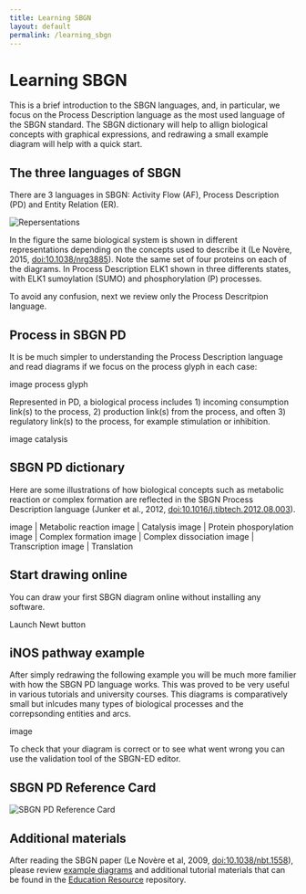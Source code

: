 ```yaml
---
title: Learning SBGN
layout: default
permalink: /learning_sbgn
---
```


# Learning SBGN

<p>This is a brief introduction to the SBGN languages, and, in particular, we focus on the Process Description language as the most used language of the SBGN standard. The SBGN dictionary will help to allign biological concepts with graphical expressions, and redrawing a small example diagram will help with a quick start.</p>
  
## The three languages of SBGN

<p>There are 3 languages in SBGN: Activity Flow (AF), Process Description (PD) and Entity Relation (ER).</p>

![Repersentations](/sbgn/images/learning/lenovere_representations.png)

<p>In the figure the same biological system is shown in different representations depending on the concepts used to describe it (Le Novère, 2015, <a href="https://dx.doi.org/10.1038/nrg3885">doi:10.1038/nrg3885</a>). Note the same set of four proteins on each of the diagrams. In Process Description ELK1 shown in three differents states, with ELK1 sumoylation (SUMO) and phosphorylation (P) processes.</p>

<p>To avoid any confusion, next we review only the Process Descritpion language.</p>

## Process in SBGN PD

<p>It is be much simpler to understanding the Process Description language and read diagrams if we focus on the process glyph in each case:</p>
  
image process glyph

<p>Represented in PD, a biological process includes 1) incoming consumption link(s) to the process, 2) production link(s) from the process, and often 3) regulatory link(s) to the process, for example stimulation or inhibition.</p>

image catalysis

## SBGN PD dictionary

<p>Here are some illustrations of how biological concepts such as metabolic reaction or complex formation are reflected in the SBGN Process Description language (Junker et al., 2012, <a href="https://dx.doi.org/10.1016/j.tibtech.2012.08.003">doi:10.1016/j.tibtech.2012.08.003</a>).</p>

image | Metabolic reaction
image | Catalysis
image | Protein phosporylation
image | Complex formation
image | Complex dissociation
image | Transcription
image | Translation

## Start drawing online

<p>You can draw your first SBGN diagram online without installing any software.</p>

Launch Newt button

## iNOS pathway example

<p>After simply redrawing the following example you will be much more familier with how the SBGN PD language works. This was proved to be very useful in various tutorials and university courses. This diagrams is comparatively small but inlcudes many types of biological processes and the correpsonding entities and arcs.</p>

image

<p>To check that your diagram is correct or to see what went wrong you can use the validation tool of the SBGN-ED editor.</p>

## SBGN PD Reference Card

![SBGN PD Reference Card](/sbgn/images/learning/PD_L1V1.3.png)

## Additional materials

After reading the SBGN paper (Le Novère et al, 2009, [doi:10.1038/nbt.1558](https://dx.doi.org/10.1038/nbt.1558)), please review [example diagrams](/examples) and additional tutorial materials that can be found in the [Education Resource](https://github.com/sbgn/educational-resources) repository.
